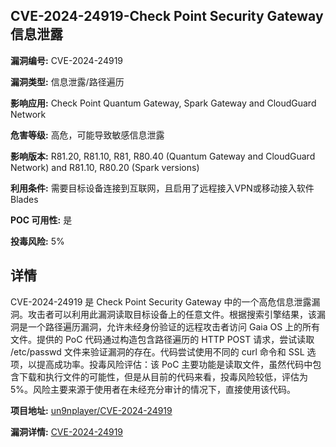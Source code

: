 ## CVE-2024-24919-Check Point Security Gateway信息泄露

**漏洞编号:** CVE-2024-24919

**漏洞类型:** 信息泄露/路径遍历

**影响应用:** Check Point Quantum Gateway, Spark Gateway and CloudGuard Network

**危害等级:** 高危，可能导致敏感信息泄露

**影响版本:** R81.20, R81.10, R81, R80.40 (Quantum Gateway and CloudGuard Network) and R81.10, R80.20 (Spark versions)

**利用条件:** 需要目标设备连接到互联网，且启用了远程接入VPN或移动接入软件 Blades

**POC 可用性:** 是

**投毒风险:** 5%

## 详情

CVE-2024-24919 是 Check Point Security Gateway 中的一个高危信息泄露漏洞。攻击者可以利用此漏洞读取目标设备上的任意文件。根据搜索引擎结果，该漏洞是一个路径遍历漏洞，允许未经身份验证的远程攻击者访问 Gaia OS 上的所有文件。提供的 PoC 代码通过构造包含路径遍历的 HTTP POST 请求，尝试读取 /etc/passwd 文件来验证漏洞的存在。代码尝试使用不同的 curl 命令和 SSL 选项，以提高成功率。投毒风险评估：该 PoC 主要功能是读取文件，虽然代码中包含下载和执行文件的可能性，但是从目前的代码来看，投毒风险较低，评估为 5%。风险主要来源于使用者在未经充分审计的情况下，直接使用该代码。

**项目地址:** [un9nplayer/CVE-2024-24919](https://github.com/un9nplayer/CVE-2024-24919)

**漏洞详情:** [CVE-2024-24919](https://nvd.nist.gov/vuln/detail/CVE-2024-24919)